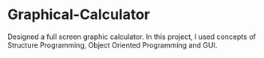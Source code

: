 # Graphical-Calculator
Designed a full screen graphic calculator. In this project, I used concepts of Structure Programming, Object Oriented Programming and GUI. 
